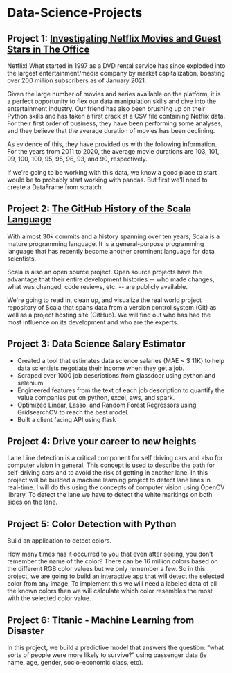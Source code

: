 # Data-Science-Projects

## Project 1: [Investigating Netflix Movies and Guest Stars in The Office](https://app.datacamp.com/workspace/w/36c1c052-ae58-4bf7-96cb-cbf58deb27f0)

Netflix! What started in 1997 as a DVD rental service has since exploded into the largest entertainment/media company by market capitalization, boasting over 200 million subscribers as of January 2021.

Given the large number of movies and series available on the platform, it is a perfect opportunity to flex our data manipulation skills and dive into the entertainment industry. Our friend has also been brushing up on their Python skills and has taken a first crack at a CSV file containing Netflix data. For their first order of business, they have been performing some analyses, and they believe that the average duration of movies has been declining.

As evidence of this, they have provided us with the following information. For the years from 2011 to 2020, the average movie durations are 103, 101, 99, 100, 100, 95, 95, 96, 93, and 90, respectively.

If we're going to be working with this data, we know a good place to start would be to probably start working with pandas. But first we'll need to create a DataFrame from scratch. 


## Project 2: [The GitHub History of the Scala Language](https://app.datacamp.com/workspace/w/c5120331-0956-403d-aab7-340154951afd)

With almost 30k commits and a history spanning over ten years, Scala is a mature programming language. It is a general-purpose programming language that has recently become another prominent language for data scientists.

Scala is also an open source project. Open source projects have the advantage that their entire development histories -- who made changes, what was changed, code reviews, etc. -- are publicly available.

We're going to read in, clean up, and visualize the real world project repository of Scala that spans data from a version control system (Git) as well as a project hosting site (GitHub). We will find out who has had the most influence on its development and who are the experts.


## Project 3: Data Science Salary Estimator

* Created a tool that estimates data science salaries (MAE ~ $ 11K) to help data scientists negotiate their income when they get a job.
* Scraped over 1000 job descriptions from glassdoor using python and selenium
* Engineered features from the text of each job description to quantify the value companies put on python, excel, aws, and spark.
* Optimized Linear, Lasso, and Random Forest Regressors using GridsearchCV to reach the best model.
* Built a client facing API using flask


## Project 4: Drive your career to new heights 

Lane Line detection is a critical component for self driving cars and also for computer vision in general. This concept is used to describe the path for self-driving cars and to avoid the risk of getting in another lane.
In this project will be builded a machine learning project to detect lane lines in real-time. I will do this using the concepts of computer vision using OpenCV library. To detect the lane we have to detect the white markings on both sides on the lane.


## Project 5: Color Detection with Python

Build an application to detect colors.

How many times has it occurred to you that even after seeing, you don’t remember the name of the color? There can be 16 million colors based on the different RGB color values but we only remember a few. So in this project, we are going to build an interactive app that will detect the selected color from any image. To implement this we will need a labeled data of all the known colors then we will calculate which color resembles the most with the selected color value.


## Project 6: Titanic - Machine Learning from Disaster

In this project, we build a predictive model that answers the question: “what sorts of people were more likely to survive?” using passenger data (ie name, age, gender, socio-economic class, etc).
